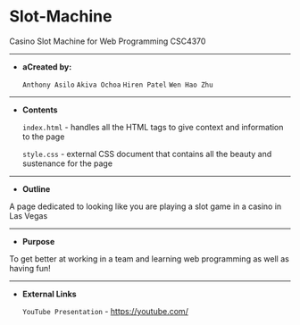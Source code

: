 # Slot-Machine

Casino Slot Machine for Web Programming CSC4370

---

- **aCreated by:**

  `Anthony Asilo`
  `Akiva Ochoa`
  `Hiren Patel`
  `Wen Hao Zhu`

---

- **Contents**

  `index.html` - handles all the HTML tags to give context and information to the page

  `style.css` - external CSS document that contains all the beauty and sustenance for the page

---

- **Outline**

A page dedicated to looking like you are playing a slot game in a casino in Las Vegas

---

- **Purpose**

To get better at working in a team and learning web programming as well as having fun!

---

- **External Links**

  `YouTube Presentation` - https://youtube.com/
